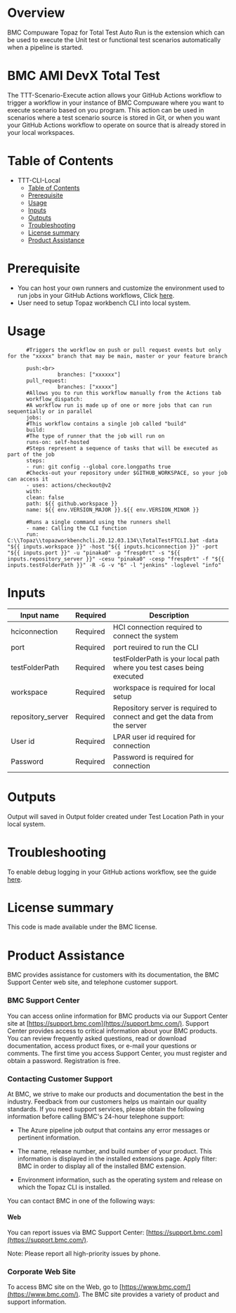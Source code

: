 # Overview
BMC Compuware Topaz for Total Test Auto Run is the extension which can be used to execute the Unit test or functional test scenarios automatically when a pipeline is started. 

# BMC AMI DevX Total Test

The TTT-Scenario-Execute action allows your GitHub Actions workflow to trigger a workflow in your instance of BMC Compuware where you want to execute scenario based on you program. This action can be used in scenarios where a test scenario source is stored in Git, or when you want your GitHub Actions workflow to operate on source that is already stored in your local workspaces. <br>
          
# Table of Contents

  * TTT-CLI-Local
    * [Table of Contents](https://github.com/marketplace/actions/ttt-cli-local-test-scenario/#Table%20of%20Contents)
    * [Prerequisite](https://github.com/marketplace/actions/ttt-cli-local-test-scenario/#Prerequisite)
    * [Usage](https://github.com/marketplace/actions/ttt-cli-local-test-scenario/#Usage)
    * [Inputs](https://github.com/marketplace/actions/ttt-cli-local-test-scenario/#Inputs)
    * [Outputs](https://github.com/marketplace/actions/ttt-cli-local-test-scenario/#Outputs)
    * [Troubleshooting](https://github.com/marketplace/actions/ttt-cli-local-test-scenario/#Troubleshooting)
    * [License summary](https://github.com/marketplace/actions/ttt-cli-local-test-scenario/#License%20summary)
    * [Product Assistance](https://github.com/marketplace/actions/ttt-cli-local-test-scenario/#Limitation)

# Prerequisite

 * You can host your own runners and customize the environment used to run jobs in your GitHub Actions workflows, Click [here](https://docs.github.com/en/actions/hosting-your-own-runners/about-self-hosted-runners).
 * User need to setup Topaz workbench CLI into local system.

# Usage

          #Triggers the workflow on push or pull request events but only for the "xxxxx" branch that may be main, master or your feature branch

          push:<br>
                    branches: ["xxxxxx"]
          pull_request:
                    branches: ["xxxxx"]
          #Allows you to run this workflow manually from the Actions tab
          workflow_dispatch:
          #A workflow run is made up of one or more jobs that can run sequentially or in parallel
          jobs:
          #This workflow contains a single job called "build"
          build:
          #The type of runner that the job will run on
          runs-on: self-hosted    
          #Steps represent a sequence of tasks that will be executed as part of the job
          steps:
          - run: git config --global core.longpaths true
          #Checks-out your repository under $GITHUB_WORKSPACE, so your job can access it
          - uses: actions/checkout@v2
          with:
          clean: false
          path: ${{ github.workspace }}
          name: ${{ env.VERSION_MAJOR }}.${{ env.VERSION_MINOR }}

          #Runs a single command using the runners shell
          - name: Calling the CLI function
          run: C:\\Topaz\\topazworkbenchcli.20.12.03.134\\TotalTestFTCLI.bat -data "${{ inputs.workspace }}" -host "${{ inputs.hciconnection }}" -port "${{ inputs.port }}" -u "pinaka0" -p "fresp0rt" -s "${{ inputs.repository_server }}" -cesu "pinaka0" -cesp "fresp0rt" -f "${{ inputs.testFolderPath }}" -R -G -v "6" -l "jenkins" -loglevel "info"
     
 
# Inputs


| Input name | Required | Description |
| --- | --- | --- |
| hciconnection | Required  | HCI connection required to connect the system |
| port  | Required  | port reuired to run the CLI |
| testFolderPath | Required  | testFolderPath is your local path where you test cases being executed |
| workspace  | Required  | workspace is required for local setup |
| repository_server  | Required  | Repository server is required to connect and get the data from the server |
| User id  | Required  | LPAR user id required for connection |
| Password  | Required  | Password is required for connection |


# Outputs

Output will saved in Output folder created under Test Location Path in your local system.

# Troubleshooting

To enable debug logging in your GitHub actions workflow, see the guide [here](https://docs.github.com/en/actions/monitoring-and-troubleshooting-workflows/enabling-debug-logging).

# License summary

This code is made available under the BMC license.

# Product Assistance

BMC provides assistance for customers with its documentation, the BMC Support Center web site, and telephone customer support.

### BMC Support Center

You can access online information for BMC products via our Support Center site at [https://support.bmc.com](https://support.bmc.com/). Support Center provides access to critical information about your BMC products. You can review frequently asked questions, read or download documentation, access product fixes, or e-mail your questions or comments. The first time you access Support Center, you must register and obtain a password. Registration is free.

### Contacting Customer Support

At BMC, we strive to make our products and documentation the best in the industry. Feedback from our customers helps us maintain our quality standards. If you need support services, please obtain the following information before calling BMC\'s 24-hour telephone support:

- The Azure pipeline job output that contains any error messages or pertinent information.

- The name, release number, and build number of your product. This information is displayed in the installed extensions page. Apply filter: BMC in order to display all of the installed BMC extension.

- Environment information, such as the operating system and release on which the Topaz CLI is installed.

You can contact BMC in one of the following ways:


#### Web

You can report issues via BMC Support Center: [https://support.bmc.com](https://support.bmc.com/).

Note: Please report all high-priority issues by phone.

### Corporate Web Site

To access BMC site on the Web, go to [https://www.bmc.com/](https://www.bmc.com/). The BMC site provides a variety of product and support information.


   

